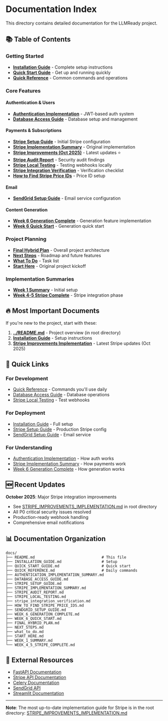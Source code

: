 # Documentation Index

This directory contains detailed documentation for the LLMReady project.

## 📚 Table of Contents

### Getting Started
- **[Installation Guide](INSTALLATION_GUIDE.md)** - Complete setup instructions
- **[Quick Start Guide](QUICK_START_GUIDE.md)** - Get up and running quickly
- **[Quick Reference](QUICK_REFERENCE.md)** - Common commands and operations

### Core Features

#### Authentication & Users
- **[Authentication Implementation](AUTHENTICATION_IMPLEMENTATION_SUMMARY.md)** - JWT-based auth system
- **[Database Access Guide](DATABASE_ACCESS_GUIDE.md)** - Database setup and management

#### Payments & Subscriptions
- **[Stripe Setup Guide](STRIPE_SETUP_GUIDE.md)** - Initial Stripe configuration
- **[Stripe Implementation Summary](STRIPE_IMPLEMENTATION_SUMMARY.md)** - Original implementation
- **[Stripe Improvements (Oct 2025)](../STRIPE_IMPROVEMENTS_IMPLEMENTATION.md)** - Latest updates ⭐
- **[Stripe Audit Report](STRIPE_AUDIT_REPORT.md)** - Security audit findings
- **[Stripe Local Testing](STRIPE_LOCAL_TESTING.md)** - Testing webhooks locally
- **[Stripe Integration Verification](stripe_integration_verification.md)** - Verification checklist
- **[How to Find Stripe Price IDs](HOW_TO_FIND_STRIPE_PRICE_IDS.md)** - Price ID setup

#### Email
- **[SendGrid Setup Guide](SENDGRID_SETUP_GUIDE.md)** - Email service configuration

#### Content Generation
- **[Week 6 Generation Complete](WEEK_6_GENERATION_COMPLETE.md)** - Generation feature implementation
- **[Week 6 Quick Start](WEEK_6_QUICK_START.md)** - Generation quick start

### Project Planning
- **[Final Hybrid Plan](FINAL_HYBRID_PLAN.md)** - Overall project architecture
- **[Next Steps](NEXT_STEPS.md)** - Roadmap and future features
- **[What To Do](what_to_do.md)** - Task list
- **[Start Here](START_HERE.md)** - Original project kickoff

### Implementation Summaries
- **[Week 1 Summary](WEEK_1_SUMMARY.md)** - Initial setup
- **[Week 4-5 Stripe Complete](WEEK_4_5_STRIPE_COMPLETE.md)** - Stripe integration phase

## 🔥 Most Important Documents

If you're new to the project, start with these:

1. **[../README.md](../README.md)** - Project overview (in root directory)
2. **[Installation Guide](INSTALLATION_GUIDE.md)** - Setup instructions
3. **[Stripe Improvements Implementation](../STRIPE_IMPROVEMENTS_IMPLEMENTATION.md)** - Latest Stripe updates (Oct 2025)

## 📝 Quick Links

### For Development
- [Quick Reference](QUICK_REFERENCE.md) - Commands you'll use daily
- [Database Access Guide](DATABASE_ACCESS_GUIDE.md) - Database operations
- [Stripe Local Testing](STRIPE_LOCAL_TESTING.md) - Test webhooks

### For Deployment
- [Installation Guide](INSTALLATION_GUIDE.md) - Full setup
- [Stripe Setup Guide](STRIPE_SETUP_GUIDE.md) - Production Stripe config
- [SendGrid Setup Guide](SENDGRID_SETUP_GUIDE.md) - Email service

### For Understanding
- [Authentication Implementation](AUTHENTICATION_IMPLEMENTATION_SUMMARY.md) - How auth works
- [Stripe Implementation Summary](STRIPE_IMPLEMENTATION_SUMMARY.md) - How payments work
- [Week 6 Generation Complete](WEEK_6_GENERATION_COMPLETE.md) - How generation works

## 🆕 Recent Updates

**October 2025**: Major Stripe integration improvements
- See [STRIPE_IMPROVEMENTS_IMPLEMENTATION.md](../STRIPE_IMPROVEMENTS_IMPLEMENTATION.md) in root directory
- All P0 critical security issues resolved
- Production-ready webhook handling
- Comprehensive email notifications

## 📊 Documentation Organization

```
docs/
├── README.md                              # This file
├── INSTALLATION_GUIDE.md                  # Setup
├── QUICK_START_GUIDE.md                   # Quick start
├── QUICK_REFERENCE.md                     # Daily commands
├── AUTHENTICATION_IMPLEMENTATION_SUMMARY.md
├── DATABASE_ACCESS_GUIDE.md
├── STRIPE_SETUP_GUIDE.md
├── STRIPE_IMPLEMENTATION_SUMMARY.md
├── STRIPE_AUDIT_REPORT.md
├── STRIPE_LOCAL_TESTING.md
├── stripe_integration_verification.md
├── HOW_TO_FIND_STRIPE_PRICE_IDS.md
├── SENDGRID_SETUP_GUIDE.md
├── WEEK_6_GENERATION_COMPLETE.md
├── WEEK_6_QUICK_START.md
├── FINAL_HYBRID_PLAN.md
├── NEXT_STEPS.md
├── what_to_do.md
├── START_HERE.md
├── WEEK_1_SUMMARY.md
└── WEEK_4_5_STRIPE_COMPLETE.md
```

## 🔗 External Resources

- [FastAPI Documentation](https://fastapi.tiangolo.com/)
- [Stripe API Documentation](https://stripe.com/docs/api)
- [Celery Documentation](https://docs.celeryproject.org/)
- [SendGrid API](https://docs.sendgrid.com/)
- [Streamlit Documentation](https://docs.streamlit.io/)

---

**Note**: The most up-to-date implementation guide for Stripe is in the root directory:
[STRIPE_IMPROVEMENTS_IMPLEMENTATION.md](../STRIPE_IMPROVEMENTS_IMPLEMENTATION.md)